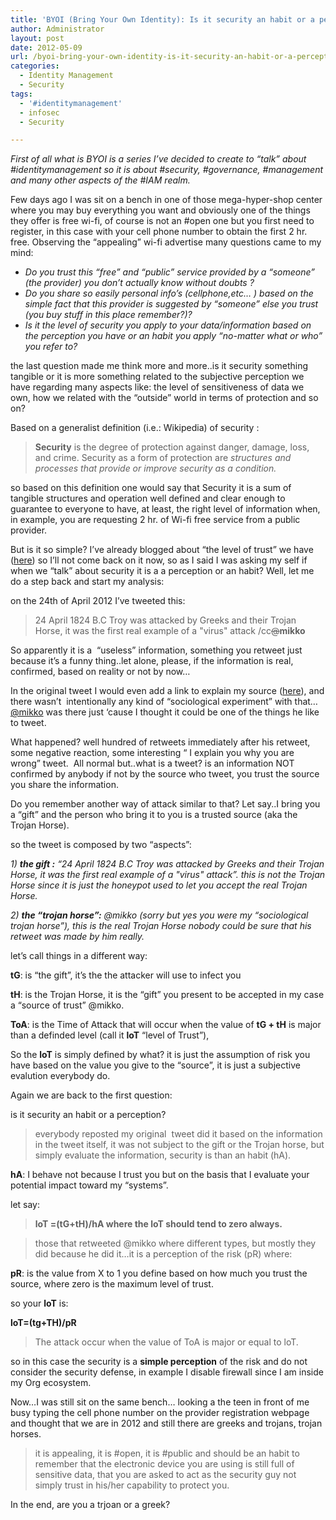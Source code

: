 ```yaml
---
title: 'BYOI (Bring Your Own Identity): Is it security an habit or a perception?'
author: Administrator
layout: post
date: 2012-05-09
url: /byoi-bring-your-own-identity-is-it-security-an-habit-or-a-perception/
categories:
  - Identity Management
  - Security
tags:
  - '#identitymanagement'
  - infosec
  - Security

---
```

_First of all what is BYOI is a series I’ve decided to create to “talk” about #identitymanagement so it is about #security, #governance, #management and many other aspects of the #IAM realm._

Few days ago I was sit on a bench in one of those mega-hyper-shop center where you may buy everything you want and obviously one of the things they offer is free wi-fi, of course is not an #open one but you first need to register, in this case with your cell phone number to obtain the first 2 hr. free. Observing the “appealing” wi-fi advertise many questions came to my mind: 

  * _Do you trust this “free” and “public” service provided by a “someone” (the provider) you don’t actually know without doubts ?_ 
  * _Do you share so easily personal info’s (cellphone,etc… ) based on the simple fact that this provider is suggested by “someone” else you trust (you buy stuff in this place remember?)?_ 
  * _Is it the level of security you apply to your data/information based on the perception you have or an habit you apply “no-matter what or who” you refer to?_ 

the last question made me think more and more..is it security something tangible or it is more something related to the subjective perception we have regarding many aspects like: the level of sensitiveness of data we own, how we related with the “outside” world in terms of protection and so on?

Based on a generalist definition (i.e.: Wikipedia) of security :

> **Security** is the degree of protection against danger, damage, loss, and crime. Security as a form of protection are _structures and processes that provide or improve security as a condition._

so based on this definition one would say that Security it is a sum of tangible structures and operation well defined and clear enough to guarantee to everyone to have, at least, the right level of information when, in example, you are requesting 2 hr. of Wi-fi free service from a public provider.

But is it so simple? I’ve already blogged about “the level of trust” we have ([here][1]) so I’ll not come back on it now, so as I said I was asking my self if when we “talk” about security it is a a perception or an habit? Well, let me do a step back and start my analysis:

on the 24th of April 2012 I’ve tweeted this:

> 24 April 1824 B.C Troy was attacked by Greeks and their Trojan Horse, it was the first real example of a "virus" attack /cc<s>@</s>**mikko**

So apparently it is a&#160; “useless” information, something you retweet just because it’s a funny thing..let alone, please, if the information is real, confirmed, based on reality or not by now…

In the original tweet I would even add a link to explain my source ([here][2]), and there wasn’t&#160; intentionally any kind of “sociological experiment” with that… [@mikko][3] was there just ‘cause I thought it could be one of the things he like to tweet.

What happened? well hundred of retweets immediately after his retweet, some negative reaction, some interesting “ I explain you why you are wrong” tweet.&#160; All normal but..what is a tweet? is an information NOT confirmed by anybody if not by the source who tweet, you trust the source you share the information.

Do you remember another way of attack similar to that? Let say..I bring you a “gift” and the person who bring it to you is a trusted source (aka the Trojan Horse).

so the tweet is composed by two “aspects”:

_1) **the gift :** “24 April 1824 B.C Troy was attacked by Greeks and their Trojan Horse, it was the first real example of a "virus" attack”. this is not the Trojan Horse since it is just the honeypot used to let you accept the real Trojan Horse._

_2) **the “trojan horse”:** @mikko (sorry but yes you were my “sociological trojan horse”), this is the real Trojan Horse nobody could be sure that his retweet was made by him really._

let’s call things in a different way:

**tG**: is “the gift”, it’s the the attacker will use to infect you

**tH**: is the Trojan Horse, it is the “gift” you present to be accepted in my case a “source of trust” @mikko.

**ToA**: is the Time of Attack that will occur when the value of **tG + tH** is major than a definded level (call it **loT** “level of Trust”),

So the **loT** is simply defined by what? it is just the assumption of risk you have based on the value you give to the “source”, it is just a subjective evalution everybody do.

Again we are back to the first question:

is it security an habit or a perception?

> everybody reposted my original&#160; tweet did it based on the information in the tweet itself, it was not subject to the gift or the Trojan horse, but simply evaluate the information, security is than an habit (hA).

**hA**: I behave not because I trust you but on the basis that I evaluate your potential impact toward my “systems”.

let say:

> **loT =(tG+tH)/hA where the loT should tend to zero always.**

> those that retweeted @mikko where different types, but mostly they did because he did it…it is a perception of the risk (pR) where:

**pR**: is the value from X to 1 you define based on how much you trust the source, where zero is the maximum level of trust.

so your **loT** is:

**loT=(tg+TH)/pR**

> The attack occur when the value of ToA is major or equal to loT.

so in this case the security is a **simple perception** of the risk and do not consider the security defense, in example I disable firewall since I am inside my Org ecosystem.

Now…I was still sit on the same bench… looking a the teen in front of me busy typing the cell phone number on the provider registration webpage and thought that we are in 2012 and still there are greeks and trojans, trojan horses.

> it is appealing, it is #open, it is #public and should be an habit to remember that the electronic device you are using is still full of sensitive data, that you are asked to act as the security guy not simply trust in his/her capability to protect you.

In the end, are you a trjoan or a greek?

 [1]: http://alfweb.com/blog/archives/107
 [2]: http://www.wired.com/thisdayintech/2012/04/april-24-1184-b-c-trojan-horse-defeats-state-of-the-art-security/
 [3]: http://mikko.hypponen.com/